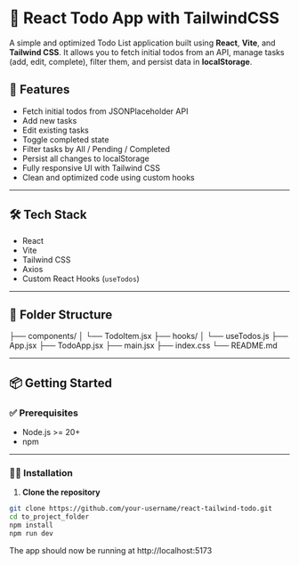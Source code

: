 # 📝 React Todo App with TailwindCSS

A simple and optimized Todo List application built using **React**, **Vite**, and **Tailwind CSS**. It allows you to fetch initial todos from an API, manage tasks (add, edit, complete), filter them, and persist data in **localStorage**.

## 🚀 Features

- Fetch initial todos from JSONPlaceholder API
- Add new tasks
- Edit existing tasks
- Toggle completed state
- Filter tasks by All / Pending / Completed
- Persist all changes to localStorage
- Fully responsive UI with Tailwind CSS
- Clean and optimized code using custom hooks

---

## 🛠️ Tech Stack

- React
- Vite
- Tailwind CSS
- Axios
- Custom React Hooks (`useTodos`)

---

## 📁 Folder Structure
├── components/
│ └── TodoItem.jsx
├── hooks/
│ └── useTodos.js
├── App.jsx
├── TodoApp.jsx
├── main.jsx
├── index.css
└── README.md



---

## 📦 Getting Started

### ✅ Prerequisites

- Node.js >= 20+
- npm

---

### 🧑‍💻 Installation

1. **Clone the repository**

```bash
git clone https://github.com/your-username/react-tailwind-todo.git
cd to_project_folder
npm install
npm run dev
```

The app should now be running at http://localhost:5173
